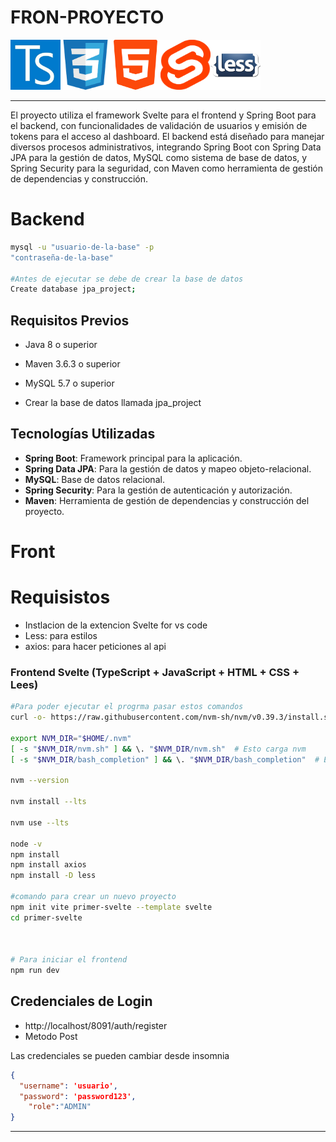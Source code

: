 #                   **FRON-PROYECTO**
<img src="logos/Ts.bmp" alt="Descripción de la imagen" width="80" height="80"><img src="logos/css.png" alt="Descripción de la imagen" width="80" height="80"><img src="logos/html.png" alt="Descripción de la imagen" width="80" height="80"><img src="logos/svelte.png" alt="Descripción de la imagen" width="80" height="80"><img src="logos/less.png" alt="Descripción de la imagen" width="80" height="80">




---

El proyecto utiliza el framework Svelte para el frontend y Spring Boot para el backend, con funcionalidades de validación de usuarios y emisión de tokens para el acceso al dashboard. El backend está diseñado para manejar diversos procesos administrativos, integrando Spring Boot con Spring Data JPA para la gestión de datos, MySQL como sistema de base de datos, y Spring Security para la seguridad, con Maven como herramienta de gestión de dependencias y construcción.



# Backend

```bash
mysql -u "usuario-de-la-base" -p
"contraseña-de-la-base"

#Antes de ejecutar se debe de crear la base de datos
Create database jpa_project;
```

## Requisitos Previos

- Java 8 o superior

- Maven 3.6.3 o superior

- MySQL 5.7 o superior

- Crear la base de datos llamada jpa_project

## Tecnologías Utilizadas

- **Spring Boot**: Framework principal para la aplicación.
- **Spring Data JPA**: Para la gestión de datos y mapeo objeto-relacional.
- **MySQL**: Base de datos relacional.
- **Spring Security**: Para la gestión de autenticación y autorización.
- **Maven**: Herramienta de gestión de dependencias y construcción del proyecto.



# Front

# Requisistos

- Instlacion de la extencion Svelte for vs code
- Less: para estilos
- axios: para hacer peticiones al api

### Frontend Svelte (TypeScript + JavaScript + HTML + CSS +  Lees)

```bash
#Para poder ejecutar el progrma pasar estos comandos 
curl -o- https://raw.githubusercontent.com/nvm-sh/nvm/v0.39.3/install.sh | bash

export NVM_DIR="$HOME/.nvm"
[ -s "$NVM_DIR/nvm.sh" ] && \. "$NVM_DIR/nvm.sh"  # Esto carga nvm
[ -s "$NVM_DIR/bash_completion" ] && \. "$NVM_DIR/bash_completion"  # Esto carga la finalización de bash para nvm

nvm --version

nvm install --lts

nvm use --lts

node -v
npm install
npm install axios
npm install -D less

#comando para crear un nuevo proyecto
npm init vite primer-svelte --template svelte
cd primer-svelte



# Para iniciar el frontend
npm run dev
```

## Credenciales de Login

- http://localhost/8091/auth/register
- Metodo Post

Las credenciales se pueden cambiar desde insomnia

```json
{
  "username": 'usuario',
  "password": 'password123',
    "role":"ADMIN"
}
```

---

